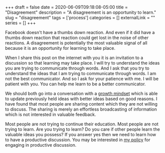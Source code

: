 +++ 
draft = false
date = 2020-06-09T09:18:08-05:00
title = "Disagreement"
description = "A disagreement is an opportunity to learn."
slug = "disagreement" 
tags = ['process']
categories = []
externalLink = ""
series = []
+++

Facebook doesn't have a thumbs down reaction.  And even if it did have a thumbs down reaction that reaction could get lost in the noise of other reactions.  A disagreement is potentially the most valuable signal of all because it is an opportunity for learning to take place.

When I share this post on the internet with you it is an invitation to a discussion so that learning may take place.  I will try to understand the ideas you are trying to communicate through words.  And I ask that you try to understand the ideas that I am trying to communicate through words.  I am not the best communicator.  And so I ask for your patience with me.  I will be patient with you.  You can help me learn to be a better communicator.

We should both go into a conversation with a [growth mindset](https://en.wikipedia.org/wiki/Carol_Dweck) which is able to update previously held ideas with better ideas based on good reasons.  I have found that most people are sharing content which they are not willing to discuss.  The sharing is merely an effortless broadcasting of information which is not interested in valuable feedback.

Most people are not trying to continue their education.  Most people are not trying to learn.  Are you trying to learn?  Do you care if other people learn the valuable ideas you possess?  If you answer yes then we need to learn how to have a productive discussion.  You may be interested in [my policy](/posts/my-paths-forward-policy) for engaging in productive discussion.
